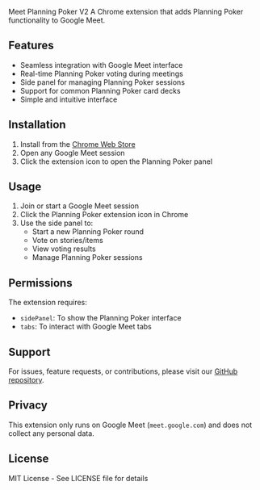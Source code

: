 Meet Planning Poker V2
A Chrome extension that adds Planning Poker functionality to Google Meet.

## Features

- Seamless integration with Google Meet interface
- Real-time Planning Poker voting during meetings
- Side panel for managing Planning Poker sessions
- Support for common Planning Poker card decks
- Simple and intuitive interface

## Installation

1. Install from the [Chrome Web Store](https://chrome.google.com/webstore/detail/meet-planning-poker/...)
2. Open any Google Meet session
3. Click the extension icon to open the Planning Poker panel

## Usage

1. Join or start a Google Meet session
2. Click the Planning Poker extension icon in Chrome
3. Use the side panel to:
   - Start a new Planning Poker round
   - Vote on stories/items
   - View voting results
   - Manage Planning Poker sessions

## Permissions

The extension requires:

- `sidePanel`: To show the Planning Poker interface
- `tabs`: To interact with Google Meet tabs

## Support

For issues, feature requests, or contributions, please visit our [GitHub repository](https://github.com/chrishausner/meet-planning-poker).

## Privacy

This extension only runs on Google Meet (`meet.google.com`) and does not collect any personal data.

## License

MIT License - See LICENSE file for details
